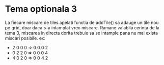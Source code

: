 # Tema optionala 3

La fiecare miscare de tiles apelati functia de addTile() sa adauge un tile nou pe grid, doar daca s-a intamplat vreo miscare.
Ramane valabila cerinta de la tema 3, miscarea in directa dorita trebuie sa se intample pana nu mai exista miscari posibile.
ex:

* 2 0 0 0 => 0 0 0 2
* 0 2 2 0 => 0 0 0 4
* 4 0 2 0 => 0 0 4 2
